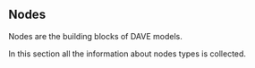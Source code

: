 ## Nodes

Nodes are the building blocks of DAVE models.

In this section all the information about nodes types is collected.

